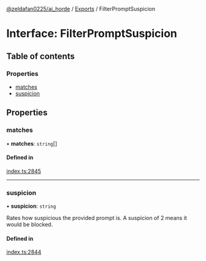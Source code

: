 [@zeldafan0225/ai_horde](../README.md) / [Exports](../modules.md) / FilterPromptSuspicion

# Interface: FilterPromptSuspicion

## Table of contents

### Properties

- [matches](FilterPromptSuspicion.md#matches)
- [suspicion](FilterPromptSuspicion.md#suspicion)

## Properties

### matches

• **matches**: `string`[]

#### Defined in

[index.ts:2845](https://github.com/ZeldaFan0225/ai_horde/blob/a3ac80c/index.ts#L2845)

___

### suspicion

• **suspicion**: `string`

Rates how suspicious the provided prompt is. A suspicion of 2 means it would be blocked.

#### Defined in

[index.ts:2844](https://github.com/ZeldaFan0225/ai_horde/blob/a3ac80c/index.ts#L2844)
